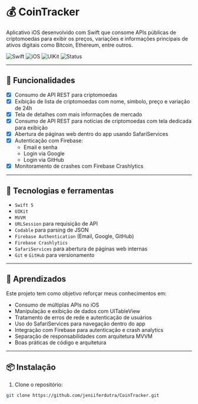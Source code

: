 # 💰 CoinTracker

Aplicativo iOS desenvolvido com Swift que consome APIs públicas de criptomoedas para exibir os preços, variações e informações principais de ativos digitais como Bitcoin, Ethereum, entre outros.

![Swift](https://img.shields.io/badge/swift-5.0-orange)
![iOS](https://img.shields.io/badge/iOS-13%2B-lightgrey)
![UIKit](https://img.shields.io/badge/UIKit-Enabled-blue)
![Status](https://img.shields.io/badge/status-Em%20desenvolvimento-yellow)

---

## 📱 Funcionalidades

- [x] Consumo de API REST para criptomoedas
- [x] Exibição de lista de criptomoedas com nome, símbolo, preço e variação de 24h
- [x] Tela de detalhes com mais informações de mercado
- [x] Consumo de API REST para notícias de criptomoedas com tela dedicada para exibição
- [x] Abertura de páginas web dentro do app usando SafariServices
- [x] Autenticação com Firebase:
  - Email e senha
  - Login via Google
  - Login via GitHub
- [x] Monitoramento de crashes com Firebase Crashlytics

---

## 🔧 Tecnologias e ferramentas

- `Swift 5`
- `UIKit`
- `MVVM`
- `URLSession` para requisição de API
- `Codable` para parsing de JSON
- `Firebase Authentication` (Email, Google, GitHub)
- `Firebase Crashlytics`
- `SafariServices` para abertura de páginas web internas
- `Git` e `GitHub` para versionamento

---

## 🧠 Aprendizados

Este projeto tem como objetivo reforçar meus conhecimentos em:

- Consumo de múltiplas APIs no iOS
- Manipulação e exibição de dados com UITableView
- Tratamento de erros de rede e autenticação de usuários
- Uso do SafariServices para navegação dentro do app
- Integração com Firebase para autenticação e crash analytics
- Separação de responsabilidades com arquitetura MVVM
- Boas práticas de código e arquitetura

---

## 📦 Instalação

1. Clone o repositório:
```bash
git clone https://github.com/jeniiferdutra/CoinTracker.git
